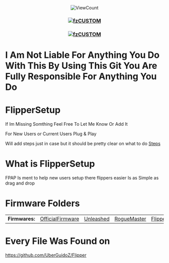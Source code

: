 <p align="center">
    <img alt="ViewCount" src="https://views.whatilearened.today/views/github/SoPlug/github-clone-count-badge.svg">
</p>
<h3 align="center">
<a href="https://github.com/SoPlug/FlipperPlugAndPlay">
<img src="https://cdn.discordapp.com/attachments/1057510272467750983/1058519458106327060/FS.png" align="center" alt="fzCUSTOM" border="0">
</a>
</h3>


<h3 align="center">
<a href="https://github.com/SoPlug/FlipperSetup">
<img src="https://cdn.discordapp.com/attachments/1026942721182662697/1055980482849931296/newWarn.png" align="center" alt="fzCUSTOM" border="0">
</a>
</h3>

# I Am Not Liable For Anything You Do With This By Using This Git You Are Fully Responsible For Anything You Do


# FlipperSetup
If Im Missing Somthing Feel Free To Let Me Know Or Add It

For New Users or Current Users Plug & Play

Will add steps just in case but it should be pretty clear on what to do
[Steps](https://github.com/SoPlug/FlipperSetup/blob/main/Steps.md)

# What is FlipperSetup

FPAP Is ment to help new users setup there flippers easier 
Is as Simple as drag and drop

# Firmware Folders

<table>
    <tr>
        <td>
            <strong>Firmwares:</strong>
        </td>
        <td><a href="/OfficialFirmware">OfficialFirmware</a></td>
        <td><a href="/Unleashed">Unleashed</a></td>
        <td><a href="/RogueMaster">RogueMaster</a></td>
        <td><a href="/FlipperXtreme">FlipperXtreme</a></td>
        <td><a href="/Dexvmaster0">Dexvmaster0</a></td>
    </tr>
</table>

# Every File Was Found on 
https://github.com/UberGuidoZ/Flipper
